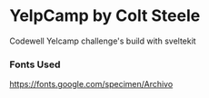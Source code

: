 # YelpCamp by Colt Steele

Codewell Yelcamp challenge's build with sveltekit
 
### Fonts Used

https://fonts.google.com/specimen/Archivo   


